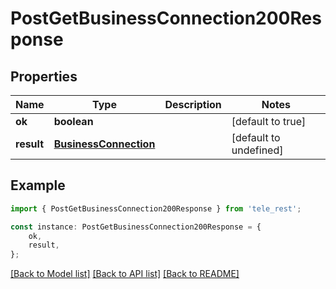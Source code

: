# PostGetBusinessConnection200Response


## Properties

Name | Type | Description | Notes
------------ | ------------- | ------------- | -------------
**ok** | **boolean** |  | [default to true]
**result** | [**BusinessConnection**](BusinessConnection.md) |  | [default to undefined]

## Example

```typescript
import { PostGetBusinessConnection200Response } from 'tele_rest';

const instance: PostGetBusinessConnection200Response = {
    ok,
    result,
};
```

[[Back to Model list]](../README.md#documentation-for-models) [[Back to API list]](../README.md#documentation-for-api-endpoints) [[Back to README]](../README.md)
